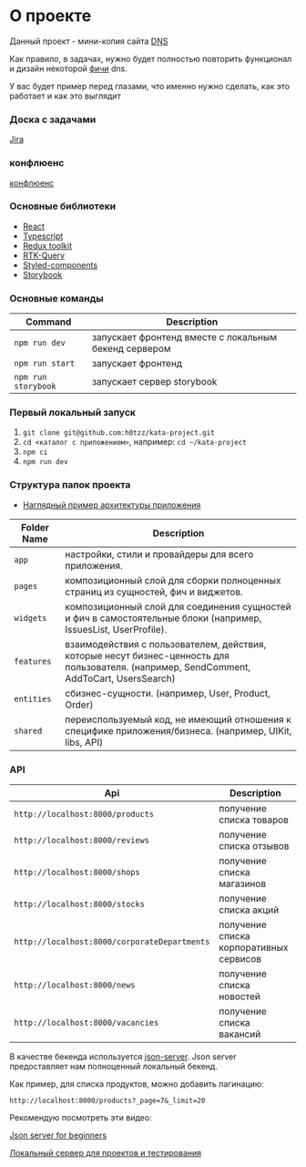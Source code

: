 # О проекте
Данный проект - мини-копия сайта [DNS](https://www.dns-shop.ru/actions/)
  
Как правило, в задачах, нужно будет полностью повторить функционал и дизайн некоторой [фичи](https://hsbi.hse.ru/articles/ficha-chto-eto-znachit/) dns.

У вас будет пример перед глазами, что именно нужно сделать, как это работает и как это выглядит

### Доска с задачами
[Jira](https://jora.kata.academy/secure/RapidBoard.jspa?rapidView=15&projectKey=DNS&selectedIssue=DNS-9)

### конфлюенс
[конфлюенс](https://wika.kata.academy/pages/viewpage.action?pageId=7503893)

### Основные библиотеки

- [React](https://react.dev/)
- [Typescript](https://www.typescriptlang.org/docs/)
- [Redux toolkit](https://redux-toolkit.js.org/)
- [RTK-Query](https://redux-toolkit.js.org/rtk-query/overview/)
- [Styled-components](https://styled-components.com/)
- [Storybook](https://storybook.js.org/tutorials/intro-to-storybook/react/en/simple-component/)

### Основные команды
| Command           | Description                                                |
|-------------------|------------------------------------------------------------|
| `npm run dev `    | запускает фронтенд вместе с локальным бекенд сервером      |
| `npm run start`   | запускает фронтенд                                         |
| `npm run storybook`| запускает сервер storybook                                 |

### Первый локальный запуск
1. `git clone git@github.com:h0tzz/kata-project.git`
2. `cd <каталог с приложением>`, например: `cd ~/kata-project`
3. `npm ci`
4. `npm run dev`

### Структура папок проекта
- [Наглядный пример архитектуры приложения](https://github.com/sldk-yuri/realworld-react-fsd/)

| Folder Name | Description                                                                           |
|-------------|---------------------------------------------------------------------------------------|
| `app`       | настройки, стили и провайдеры для всего приложения.                              |
| `pages`     |  композиционный слой для сборки полноценных страниц из сущностей, фич и виджетов.                                                      |
| `widgets`  | композиционный слой для соединения сущностей и фич в самостоятельные блоки (например, IssuesList, UserProfile).     |
| `features`    | взаимодействия с пользователем, действия, которые несут бизнес-ценность для пользователя. (например, SendComment, AddToCart, UsersSearch)                                             |
| `entities`   | сбизнес-сущности. (например, User, Product, Order) |
| `shared`   |  переиспользуемый код, не имеющий отношения к специфике приложения/бизнеса. (например, UIKit, libs, API) |


### API
| Api                              | Description                            |
|----------------------------------|----------------------------------------|
| `http://localhost:8000/products` | получение списка товаров               |
| `http://localhost:8000/reviews`  | получение списка отзывов               |
| `http://localhost:8000/shops`    | получение списка магазинов             |
| `http://localhost:8000/stocks`   | получение списка акций                 |
| `http://localhost:8000/corporateDepartments`| получение списка корпоративных сервисов |
| `http://localhost:8000/news`| получение списка новостей              |
| `http://localhost:8000/vacancies`| получение списка вакансий |

В качестве бекенда используется [json-server](https://www.npmjs.com/package/json-server). 
Json server предоставляет нам полноценный локальный бекенд.

Как пример, для списка продуктов, можно добавить пагинацию:

`http://localhost:8000/products?_page=7&_limit=20`

Рекомендую посмотреть эти видео:

[Json server for beginners](https://www.youtube.com/playlist?list=PLC3y8-rFHvwhc9YZIdqNL5sWeTCGxF4ya)

[Локальный сервер для проектов и тестирования](https://www.youtube.com/watch?v=odwOkxkmVH8)


